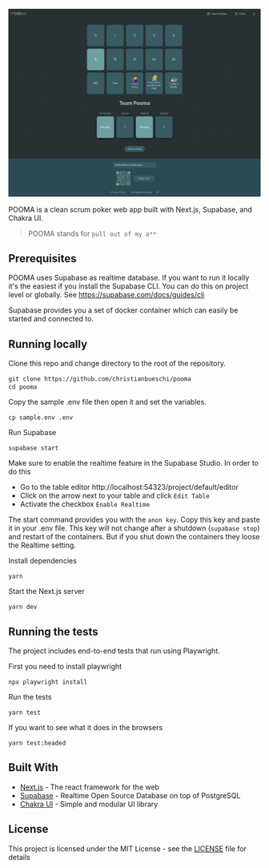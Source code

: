 ![hero](./docs/images/hero-visual.png)

POOMA is a clean scrum poker web app built with Next.js, Supabase, and Chakra UI.

> POOMA stands for `pull out of my a**`

## Prerequisites

POOMA uses Supabase as realtime database. If you want to run it locally it's the easiest if you install the Supabase CLI. You can do this on project level or globally. See https://supabase.com/docs/guides/cli

Supabase provides you a set of docker container which can easily be started and connected to.

## Running locally

Clone this repo and change directory to the root of the repository.

```
git clone https://github.com/christianbueschi/pooma
cd pooma
```

Copy the sample .env file then open it and set the variables.

```
cp sample.env .env
```

Run Supabase

```
supabase start
```

Make sure to enable the realtime feature in the Supabase Studio. In order to do this

- Go to the table editor http://localhost:54323/project/default/editor
- Click on the arrow next to your table and click `Edit Table`
- Activate the checkbox `Enable Realtime`

The start command provides you with the `anon key`. Copy this key and paste it in your .env file. This key will not change after a shutdown (`supabase stop`) and restart of the containers. But if you shut down the containers they loose the Realtime setting.

Install dependencies

```
yarn
```

Start the Next.js server

```
yarn dev
```

## Running the tests

The project includes end-to-end tests that run using Playwright.

First you need to install playwright

```
npx playwright install
```

Run the tests

```
yarn test
```

If you want to see what it does in the browsers

```
yarn test:headed
```

## Built With

- [Next.js](https://nextjs.org/) - The react framework for the web
- [Supabase](https://supabase.com/) - Realtime Open Source Database on top of PostgreSQL
- [Chakra UI](https://chakra-ui.com/) - Simple and modular UI library

## License

This project is licensed under the MIT License - see the [LICENSE](LICENSE) file for details
